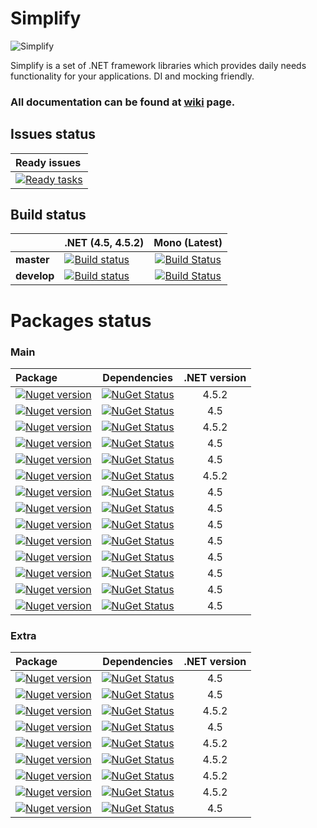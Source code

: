 Simplify
===

![Simplify](https://raw.github.com/i4004/Simplify/master/Images/Icon128x128.png)

Simplify is a set of .NET framework libraries which provides daily needs functionality for your applications. DI and mocking friendly.

### All documentation can be found at [wiki](https://github.com/i4004/Simplify/wiki) page.

## Issues status

| Ready issues |
| :------ |
| [![Ready tasks](https://badge.waffle.io/i4004/simplify.png?label=ready&title=Ready)](https://waffle.io/i4004/simplify) |

## Build status

| | **.NET (4.5, 4.5.2)** | **Mono (Latest)** |
| :------ | :------ | :------: |
| **master** | [![Build status](https://ci.appveyor.com/api/projects/status/kmm7aa2iqp71dcwi/branch/master?svg=true)](https://ci.appveyor.com/project/i4004/simplify) | [![Build Status](https://travis-ci.org/i4004/Simplify.svg?branch=master)](https://travis-ci.org/i4004/Simplify) |
| **develop** | [![Build status](https://ci.appveyor.com/api/projects/status/kmm7aa2iqp71dcwi/branch/develop?svg=true)](https://ci.appveyor.com/project/i4004/simplify) | [![Build Status](https://travis-ci.org/i4004/Simplify.svg?branch=develop)](https://travis-ci.org/i4004/Simplify) |

Packages status
===

### Main

| Package | Dependencies | .NET version |
| :------ | :------: | :------: |
| [![Nuget version](http://img.shields.io/badge/Simplify.DI-v1.2.1-blue.png)](https://www.nuget.org/packages/Simplify.DI/) | [![NuGet Status](http://nugetstatus.com/Simplify.DI.png)](http://nugetstatus.com/packages/Simplify.DI) | 4.5.2 |
| [![Nuget version](http://img.shields.io/badge/Simplify.DI.Provider.CastleWindsor-v1.1.1-blue.png)](https://www.nuget.org/packages/Simplify.DI.Provider.CastleWindsor/) | [![NuGet Status](http://nugetstatus.com/Simplify.DI.Provider.CastleWindsor.png)](http://nugetstatus.com/packages/Simplify.DI.Provider.CastleWindsor) | 4.5 |
| [![Nuget version](http://img.shields.io/badge/Simplify.DI.Provider.SimpleInjector-v1.2.1-blue.png)](https://www.nuget.org/packages/Simplify.DI.Provider.SimpleInjector/) | [![NuGet Status](http://nugetstatus.com/Simplify.DI.Provider.SimpleInjector.png)](http://nugetstatus.com/packages/Simplify.DI.Provider.SimpleInjector) | 4.5.2 |
| [![Nuget version](http://img.shields.io/badge/Simplify.DI.Wcf-v1.1.3-blue.png)](https://www.nuget.org/packages/Simplify.DI.Wcf/) | [![NuGet Status](http://nugetstatus.com/Simplify.DI.Wcf.png)](http://nugetstatus.com/packages/Simplify.DI.Wcf)  | 4.5 |
| [![Nuget version](http://img.shields.io/badge/Simplify.Extensions-v1.1-blue.png)](https://www.nuget.org/packages/Simplify.Extensions/) | [![NuGet Status](http://nugetstatus.com/Simplify.Extensions.png)](http://nugetstatus.com/packages/Simplify.Extensions) | 4.5 |
| [![Nuget version](http://img.shields.io/badge/Simplify.FluentNHibernate-v1.6-blue.png)](https://www.nuget.org/packages/Simplify.FluentNHibernate/) | [![NuGet Status](http://nugetstatus.com/Simplify.FluentNHibernate.png)](http://nugetstatus.com/packages/Simplify.FluentNHibernate) | 4.5.2 |
| [![Nuget version](http://img.shields.io/badge/Simplify.Log-v1.1-blue.png)](https://www.nuget.org/packages/Simplify.Log/) | [![NuGet Status](http://nugetstatus.com/Simplify.Log.png)](http://nugetstatus.com/packages/Simplify.Log) | 4.5 |
| [![Nuget version](http://img.shields.io/badge/Simplify.Mail-v1.3-blue.png)](https://www.nuget.org/packages/Simplify.Mail/) | [![NuGet Status](http://nugetstatus.com/Simplify.Mail.png)](http://nugetstatus.com/packages/Simplify.Mail) | 4.5 |
| [![Nuget version](http://img.shields.io/badge/Simplify.System-v1-blue.png)](https://www.nuget.org/packages/Simplify.System/) | [![NuGet Status](http://nugetstatus.com/Simplify.System.png)](http://nugetstatus.com/packages/Simplify.System) | 4.5 |
| [![Nuget version](http://img.shields.io/badge/Simplify.System.Sources-v1-blue.png)](https://www.nuget.org/packages/Simplify.System.Sources/) | [![NuGet Status](http://nugetstatus.com/Simplify.System.Sources.png)](http://nugetstatus.com/packages/Simplify.System.Sources) | 4.5 |
| [![Nuget version](http://img.shields.io/badge/Simplify.Templates-v1.2.1-blue.png)](https://www.nuget.org/packages/Simplify.Templates/) | [![NuGet Status](http://nugetstatus.com/Simplify.Templates.png)](http://nugetstatus.com/packages/Simplify.Templates) | 4.5 |
| [![Nuget version](http://img.shields.io/badge/Simplify.WindowsServices-v2.4.0-blue.png)](https://www.nuget.org/packages/Simplify.WindowsServices/) | [![NuGet Status](http://nugetstatus.com/Simplify.WindowsServices.png)](http://nugetstatus.com/packages/Simplify.WindowsServices) | 4.5 |
| [![Nuget version](http://img.shields.io/badge/Simplify.Xml-v1.0.3-blue.png)](https://www.nuget.org/packages/Simplify.Xml/) | [![NuGet Status](http://nugetstatus.com/Simplify.Xml.png)](http://nugetstatus.com/packages/Simplify.Xml) | 4.5 |
| [![Nuget version](http://img.shields.io/badge/Simplify.Xml.Sources-v1.0.3-blue.png)](https://www.nuget.org/packages/Simplify.Xml.Sources/) | [![NuGet Status](http://nugetstatus.com/Simplify.Xml.Sources.png)](http://nugetstatus.com/packages/Simplify.Xml.Sources) | 4.5 |

### Extra

| Package | Dependencies | .NET version |
| :------ | :------: | :------: |
| [![Nuget version](http://img.shields.io/badge/Simplify.Cryptography-v1-blue.png)](https://www.nuget.org/packages/Simplify.Cryptography/) | [![NuGet Status](http://nugetstatus.com/Simplify.Cryptography.png)](http://nugetstatus.com/packages/Simplify.Cryptography) | 4.5 |
| [![Nuget version](http://img.shields.io/badge/Simplify.IO-v1.0.5-blue.png)](https://www.nuget.org/packages/Simplify.IO/) | [![NuGet Status](http://nugetstatus.com/Simplify.IO.png)](http://nugetstatus.com/packages/Simplify.IO) | 4.5 |
| [![Nuget version](http://img.shields.io/badge/Simplify.Pipelines-v0.3-blue.png)](https://www.nuget.org/packages/Simplify.Pipelines/) | [![NuGet Status](http://nugetstatus.com/Simplify.Pipelines.png)](http://nugetstatus.com/packages/Simplify.Pipelines) | 4.5.2 |
| [![Nuget version](http://img.shields.io/badge/Simplify.Resources-v1-blue.png)](https://www.nuget.org/packages/Simplify.Resources/) | [![NuGet Status](http://nugetstatus.com/Simplify.Resources.png)](http://nugetstatus.com/packages/Simplify.Resource) | 4.5 |
| [![Nuget version](http://img.shields.io/badge/Simplify.Repository-v0.4-blue.png)](https://www.nuget.org/packages/Simplify.Repository/) | [![NuGet Status](http://nugetstatus.com/Simplify.Repository.png)](http://nugetstatus.com/packages/Simplify.Repository) | 4.5.2 |
| [![Nuget version](http://img.shields.io/badge/Simplify.Repository.FluentNHibernate-v0.4-blue.png)](https://www.nuget.org/packages/Simplify.Repository.FluentNHibernate/) | [![NuGet Status](http://nugetstatus.com/Simplify.Repository.FluentNHibernate.png)](http://nugetstatus.com/packages/Simplify.Repository.FluentNHibernate) | 4.5.2 |
| [![Nuget version](http://img.shields.io/badge/Simplify.String-v1.1-blue.png)](https://www.nuget.org/packages/Simplify.String/) | [![NuGet Status](http://nugetstatus.com/Simplify.String.png)](http://nugetstatus.com/packages/Simplify.String) | 4.5.2 |
| [![Nuget version](http://img.shields.io/badge/Simplify.String.Sources-v1.1-blue.png)](https://www.nuget.org/packages/Simplify.String.Sources/) | [![NuGet Status](http://nugetstatus.com/Simplify.String.Sources.png)](http://nugetstatus.com/packages/Simplify.String.Sources) | 4.5.2 |
| [![Nuget version](http://img.shields.io/badge/Simplify.Windows.Forms-v1-blue.png)](https://www.nuget.org/packages/Simplify.Windows.Forms/) | [![NuGet Status](http://nugetstatus.com/Simplify.Windows.Forms.png)](http://nugetstatus.com/packages/Simplify.Windows.Forms) | 4.5 |

